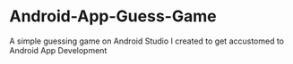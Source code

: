 # Android-App-Guess-Game
A simple guessing game on Android Studio I created to get accustomed to Android App Development
